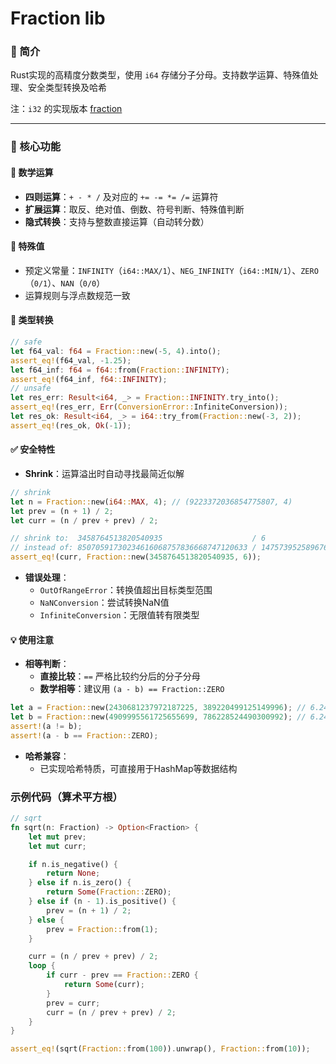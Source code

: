 # Fraction lib

### 📖 简介  

Rust实现的高精度分数类型，使用 `i64` 存储分子分母。支持数学运算、特殊值处理、安全类型转换及哈希

注：`i32` 的实现版本 [fraction](https://github.com/Rs-tr-ric/fraction/tree/master)

---

### 🎯 核心功能

#### 🔢 数学运算
- **四则运算**：`+ - * /` 及对应的 `+= -= *= /=` 运算符
- **扩展运算**：取反、绝对值、倒数、符号判断、特殊值判断
- **隐式转换**：支持与整数直接运算（自动转分数）

#### 🚩 特殊值
- 预定义常量：`INFINITY`（`i64::MAX/1`）、`NEG_INFINITY`（`i64::MIN/1`）、`ZERO`（`0/1`）、`NAN`（`0/0`）
- 运算规则与浮点数规范一致

#### 🔄 类型转换
```rust
// safe
let f64_val: f64 = Fraction::new(-5, 4).into();
assert_eq!(f64_val, -1.25);
let f64_inf: f64 = f64::from(Fraction::INFINITY);
assert_eq!(f64_inf, f64::INFINITY);
// unsafe
let res_err: Result<i64, _> = Fraction::INFINITY.try_into();
assert_eq!(res_err, Err(ConversionError::InfiniteConversion));
let res_ok: Result<i64, _> = i64::try_from(Fraction::new(-3, 2));
assert_eq!(res_ok, Ok(-1));
```

#### ✅ 安全特性
- **Shrink**​​：运算溢出时自动寻找最简近似解
```rust
// shrink
let n = Fraction::new(i64::MAX, 4); // (9223372036854775807, 4)
let prev = (n + 1) / 2;
let curr = (n / prev + prev) / 2; 

// shrink to:  3458764513820540935                    / 6                     (= 5.764607523034235e+17)
// instead of: 85070591730234616068757836668747120633 / 147573952589676412976 (= 5.764607523034235e+17)
assert_eq!(curr, Fraction::new(3458764513820540935, 6));
```
- **​​错误处理​​**：
  - `OutOfRangeError`：转换值超出目标类型范围
  - `NaNConversion`：尝试转换NaN值
  - `InfiniteConversion`：无限值转有限类型

#### 💡 使用注意
- **​​相等判断​​**：
  - **直接比较**：`==` 严格比较约分后的分子分母
  - **数学相等**：建议用 `(a - b) == Fraction::ZERO`
```rust
let a = Fraction::new(2430681237972187225, 389220499125149996); // 6.244997998398398
let b = Fraction::new(4909995561725655699, 786228524490300992); // 6.244997998398398
assert!(a != b);
assert!(a - b == Fraction::ZERO);
```
- **​​哈希兼容​​**：
  - 已实现哈希特质，可直接用于HashMap等数据结构

### 示例代码（算术平方根）
```rust
// sqrt
fn sqrt(n: Fraction) -> Option<Fraction> {
    let mut prev;
    let mut curr;

    if n.is_negative() {
        return None;
    } else if n.is_zero() {
        return Some(Fraction::ZERO);
    } else if (n - 1).is_positive() {
        prev = (n + 1) / 2;
    } else {
        prev = Fraction::from(1);
    }

    curr = (n / prev + prev) / 2;
    loop {
        if curr - prev == Fraction::ZERO {
            return Some(curr);
        }
        prev = curr;
        curr = (n / prev + prev) / 2;
    }
}

assert_eq!(sqrt(Fraction::from(100)).unwrap(), Fraction::from(10));
```
